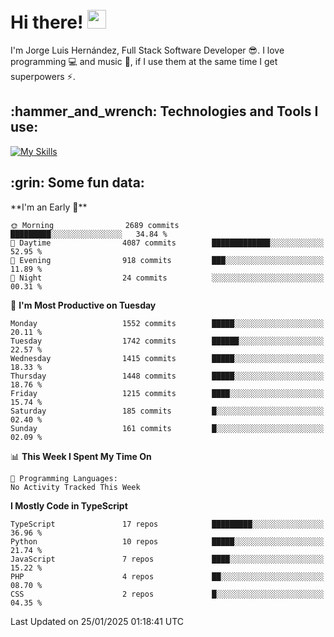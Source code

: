 <h1 align="left">
 <abc>
  <br>Hi there! <img src="https://user-images.githubusercontent.com/42378118/110234147-e3259600-7f4e-11eb-95be-0c4047144dea.gif" width="30"><br>
 </abc>
</h1>

I'm Jorge Luis Hernández, Full Stack Software Developer :sunglasses:. I love programming :computer: and music :musical_score:, if I use them at the same time I get superpowers :zap:. 


<h2 align="left">:hammer_and_wrench: Technologies and Tools I use:</h2>

[![My Skills](https://skillicons.dev/icons?i=js,ts,html,css,py,vue,react,next,nest,postgres,mysql)](https://skillicons.dev)

<h2 align="left">:grin: Some fun data:</h2>
<!--START_SECTION:waka-->
**I'm an Early 🐤** 

```text
🌞 Morning                2689 commits        █████████░░░░░░░░░░░░░░░░   34.84 % 
🌆 Daytime                4087 commits        █████████████░░░░░░░░░░░░   52.95 % 
🌃 Evening                918 commits         ███░░░░░░░░░░░░░░░░░░░░░░   11.89 % 
🌙 Night                  24 commits          ░░░░░░░░░░░░░░░░░░░░░░░░░   00.31 % 
```
📅 **I'm Most Productive on Tuesday** 

```text
Monday                   1552 commits        █████░░░░░░░░░░░░░░░░░░░░   20.11 % 
Tuesday                  1742 commits        ██████░░░░░░░░░░░░░░░░░░░   22.57 % 
Wednesday                1415 commits        █████░░░░░░░░░░░░░░░░░░░░   18.33 % 
Thursday                 1448 commits        █████░░░░░░░░░░░░░░░░░░░░   18.76 % 
Friday                   1215 commits        ████░░░░░░░░░░░░░░░░░░░░░   15.74 % 
Saturday                 185 commits         █░░░░░░░░░░░░░░░░░░░░░░░░   02.40 % 
Sunday                   161 commits         █░░░░░░░░░░░░░░░░░░░░░░░░   02.09 % 
```


📊 **This Week I Spent My Time On** 

```text
💬 Programming Languages: 
No Activity Tracked This Week
```

**I Mostly Code in TypeScript** 

```text
TypeScript               17 repos            █████████░░░░░░░░░░░░░░░░   36.96 % 
Python                   10 repos            █████░░░░░░░░░░░░░░░░░░░░   21.74 % 
JavaScript               7 repos             ████░░░░░░░░░░░░░░░░░░░░░   15.22 % 
PHP                      4 repos             ██░░░░░░░░░░░░░░░░░░░░░░░   08.70 % 
CSS                      2 repos             █░░░░░░░░░░░░░░░░░░░░░░░░   04.35 % 
```




 Last Updated on 25/01/2025 01:18:41 UTC
<!--END_SECTION:waka-->
